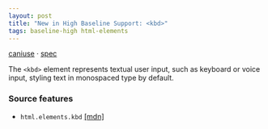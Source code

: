 ```yaml
---
layout: post
title: "New in High Baseline Support: <kbd>"
tags: baseline-high html-elements
---
```


[caniuse](https://caniuse.com/?search=kbd) · [spec](https://html.spec.whatwg.org/multipage/text-level-semantics.html#the-kbd-element)

The `<kbd>` element represents textual user input, such as keyboard or voice input, styling text in monospaced type by default.

### Source features

- ``html.elements.kbd`` [[mdn]](https://developer.mozilla.org/en-US/search?q=html.elements.kbd)
